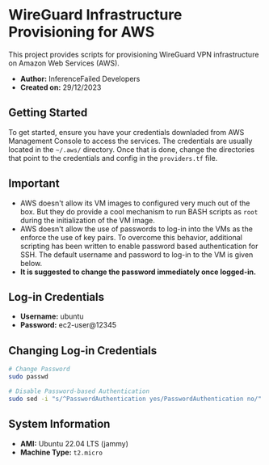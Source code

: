 # WireGuard Infrastructure Provisioning for AWS

This project provides scripts for provisioning WireGuard VPN infrastructure on Amazon Web Services (AWS).

- **Author:** InferenceFailed Developers
- **Created on:** 29/12/2023

## Getting Started

To get started, ensure you have your credentials downladed from AWS Management Console to access the services. The credentials are usually located in the `~/.aws/` directory. Once that is done, change the directories that point to the credentials and config in the `providers.tf` file.

## Important

- AWS doesn't allow its VM images to configured very much out of the box. But they do provide a cool mechanism to run BASH scripts as `root` during the initialization of the VM image.
- AWS doesn't allow the use of passwords to log-in into the VMs as the enforce the use of key pairs. To overcome this behavior, additional scripting has been written to enable password based authentication for SSH. The default username and password to log-in to the VM is given below.
- **It is suggested to change the password immediately once logged-in.**

## Log-in Credentials

- **Username:** ubuntu
- **Password:** ec2-user@12345

## Changing Log-in Credentials

```bash
# Change Password
sudo passwd

# Disable Password-based Authentication
sudo sed -i "s/^PasswordAuthentication yes/PasswordAuthentication no/" "/etc/ssh/sshd_config"
```

## System Information

- **AMI:** Ubuntu 22.04 LTS (jammy)
- **Machine Type:** `t2.micro`
